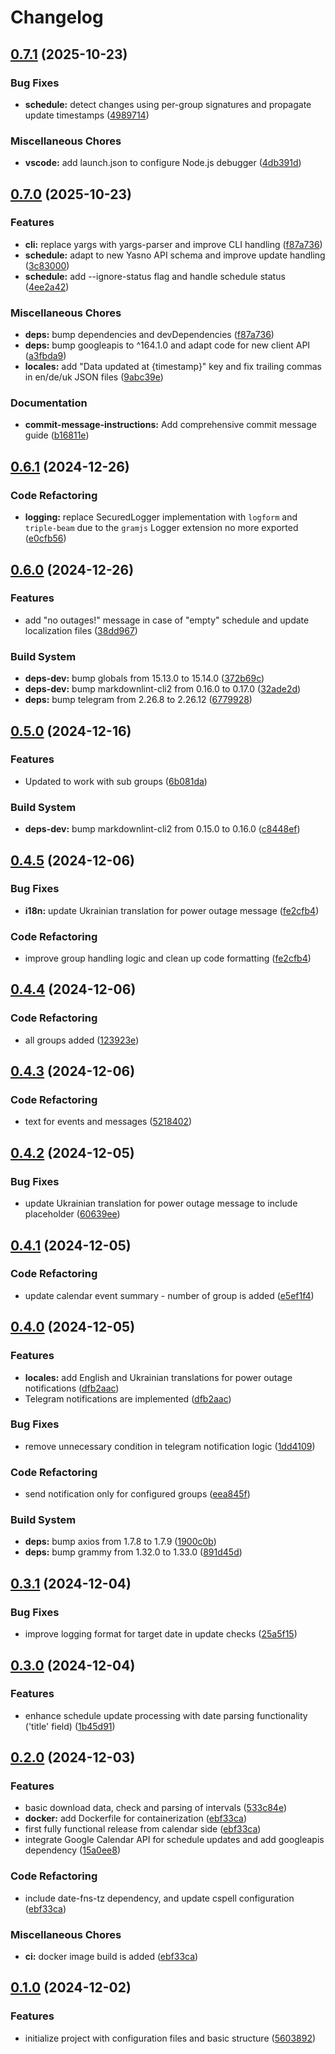 # Changelog

## [0.7.1](https://github.com/PetroVoronov/yasno-schedule-monitor/compare/v0.7.0...v0.7.1) (2025-10-23)


### Bug Fixes

* **schedule:** detect changes using per-group signatures and propagate update timestamps ([4989714](https://github.com/PetroVoronov/yasno-schedule-monitor/commit/4989714aa226f42f170957bc3fea41b95c76b135))


### Miscellaneous Chores

* **vscode:** add launch.json to configure Node.js debugger ([4db391d](https://github.com/PetroVoronov/yasno-schedule-monitor/commit/4db391dbda57478047ccec8236ed2186dd2c2bc1))

## [0.7.0](https://github.com/PetroVoronov/yasno-schedule-monitor/compare/v0.6.1...v0.7.0) (2025-10-23)

### Features

* **cli:** replace yargs with yargs-parser and improve CLI handling ([f87a736](https://github.com/PetroVoronov/yasno-schedule-monitor/commit/f87a736dc6b1b72194c08aefec309ad7ecbba38d))
* **schedule:** adapt to new Yasno API schema and improve update handling ([3c83000](https://github.com/PetroVoronov/yasno-schedule-monitor/commit/3c8300089ecb30880a9ee0258358ea549c05baf9))
* **schedule:** add --ignore-status flag and handle schedule status ([4ee2a42](https://github.com/PetroVoronov/yasno-schedule-monitor/commit/4ee2a42fcdbe65ca9bca44bb1fe82426bbc056ba))

### Miscellaneous Chores

* **deps:** bump dependencies and devDependencies ([f87a736](https://github.com/PetroVoronov/yasno-schedule-monitor/commit/f87a736dc6b1b72194c08aefec309ad7ecbba38d))
* **deps:** bump googleapis to ^164.1.0 and adapt code for new client API ([a3fbda9](https://github.com/PetroVoronov/yasno-schedule-monitor/commit/a3fbda92cff7f7d692ce5e74227eaa83005274f1))
* **locales:** add "Data updated at {timestamp}" key and fix trailing commas in en/de/uk JSON files ([9abc39e](https://github.com/PetroVoronov/yasno-schedule-monitor/commit/9abc39e221e91df34935a5c3b4243ab78b2b7899))

### Documentation

* **commit-message-instructions:** Add comprehensive commit message guide ([b16811e](https://github.com/PetroVoronov/yasno-schedule-monitor/commit/b16811e5c38f7a44f3a9e2c8f996678a7855e07e))

## [0.6.1](https://github.com/PetroVoronov/yasno-schedule-monitor/compare/v0.6.0...v0.6.1) (2024-12-26)

### Code Refactoring

* **logging:** replace SecuredLogger implementation with `logform` and `triple-beam` due to the `gramjs` Logger extension no more exported ([e0cfb56](https://github.com/PetroVoronov/yasno-schedule-monitor/commit/e0cfb5671aec3e6a98a3dc677e18df8253fa2393))

## [0.6.0](https://github.com/PetroVoronov/yasno-schedule-monitor/compare/v0.5.0...v0.6.0) (2024-12-26)

### Features

* add "no outages!" message in case of "empty" schedule and update localization files ([38dd967](https://github.com/PetroVoronov/yasno-schedule-monitor/commit/38dd967f5918257c776b33c071a628b4cd1d493f))

### Build System

* **deps-dev:** bump globals from 15.13.0 to 15.14.0 ([372b69c](https://github.com/PetroVoronov/yasno-schedule-monitor/commit/372b69ca02c847c7e34a0b039514bf93ebbf5ec5))
* **deps-dev:** bump markdownlint-cli2 from 0.16.0 to 0.17.0 ([32ade2d](https://github.com/PetroVoronov/yasno-schedule-monitor/commit/32ade2de77e7a730898439dc44a4d6158d8fec60))
* **deps:** bump telegram from 2.26.8 to 2.26.12 ([6779928](https://github.com/PetroVoronov/yasno-schedule-monitor/commit/67799283efcef345f7083a2a6bd1dd6a5b2ebe17))

## [0.5.0](https://github.com/PetroVoronov/yasno-schedule-monitor/compare/v0.4.5...v0.5.0) (2024-12-16)

### Features

* Updated to work with sub groups ([6b081da](https://github.com/PetroVoronov/yasno-schedule-monitor/commit/6b081da97687520a3fa71ff94e3bd2cd70894069))

### Build System

* **deps-dev:** bump markdownlint-cli2 from 0.15.0 to 0.16.0 ([c8448ef](https://github.com/PetroVoronov/yasno-schedule-monitor/commit/c8448ef5ef7477e4702e125b582dbd34659ac916))

## [0.4.5](https://github.com/PetroVoronov/yasno-schedule-monitor/compare/v0.4.4...v0.4.5) (2024-12-06)

### Bug Fixes

* **i18n:** update Ukrainian translation for power outage message ([fe2cfb4](https://github.com/PetroVoronov/yasno-schedule-monitor/commit/fe2cfb4a75902960d57f860b72889fff1375fe08))

### Code Refactoring

* improve group handling logic and clean up code formatting ([fe2cfb4](https://github.com/PetroVoronov/yasno-schedule-monitor/commit/fe2cfb4a75902960d57f860b72889fff1375fe08))

## [0.4.4](https://github.com/PetroVoronov/yasno-schedule-monitor/compare/v0.4.3...v0.4.4) (2024-12-06)

### Code Refactoring

* all groups added ([123923e](https://github.com/PetroVoronov/yasno-schedule-monitor/commit/123923e15832a9c1484480335465ab6a554e3459))

## [0.4.3](https://github.com/PetroVoronov/yasno-schedule-monitor/compare/v0.4.2...v0.4.3) (2024-12-06)

### Code Refactoring

* text for events and messages ([5218402](https://github.com/PetroVoronov/yasno-schedule-monitor/commit/5218402dc136f095cf94b7b4b0897ebf31c79a4d))

## [0.4.2](https://github.com/PetroVoronov/yasno-schedule-monitor/compare/v0.4.1...v0.4.2) (2024-12-05)

### Bug Fixes

* update Ukrainian translation for power outage message to include placeholder ([60639ee](https://github.com/PetroVoronov/yasno-schedule-monitor/commit/60639eecb93683c9beeeed9133b4f72a821f339e))

## [0.4.1](https://github.com/PetroVoronov/yasno-schedule-monitor/compare/v0.4.0...v0.4.1) (2024-12-05)

### Code Refactoring

* update calendar event summary - number of group is added ([e5ef1f4](https://github.com/PetroVoronov/yasno-schedule-monitor/commit/e5ef1f49a0d674f4e809ee94906d84e691aeb074))

## [0.4.0](https://github.com/PetroVoronov/yasno-schedule-monitor/compare/v0.3.1...v0.4.0) (2024-12-05)

### Features

* **locales:** add English and Ukrainian translations for power outage notifications ([dfb2aac](https://github.com/PetroVoronov/yasno-schedule-monitor/commit/dfb2aac2a3ed9759fca1327699d8df29e9a3a725))
* Telegram notifications are implemented ([dfb2aac](https://github.com/PetroVoronov/yasno-schedule-monitor/commit/dfb2aac2a3ed9759fca1327699d8df29e9a3a725))

### Bug Fixes

* remove unnecessary condition in telegram notification logic ([1dd4109](https://github.com/PetroVoronov/yasno-schedule-monitor/commit/1dd4109cde0e6fa06d96c3367bdceadc9027aad3))

### Code Refactoring

* send notification only for configured groups ([eea845f](https://github.com/PetroVoronov/yasno-schedule-monitor/commit/eea845f38a898f4c633e72d8d63086563a26b1e5))

### Build System

* **deps:** bump axios from 1.7.8 to 1.7.9 ([1900c0b](https://github.com/PetroVoronov/yasno-schedule-monitor/commit/1900c0babcb2d3f8987441770e93b826403a9946))
* **deps:** bump grammy from 1.32.0 to 1.33.0 ([891d45d](https://github.com/PetroVoronov/yasno-schedule-monitor/commit/891d45d55aa5641c2e74e062ce81bcc85a7f2165))

## [0.3.1](https://github.com/PetroVoronov/yasno-schedule-monitor/compare/v0.3.0...v0.3.1) (2024-12-04)

### Bug Fixes

* improve logging format for target date in update checks ([25a5f15](https://github.com/PetroVoronov/yasno-schedule-monitor/commit/25a5f1548c19cac3b10a2159199af6f1f6f7a243))

## [0.3.0](https://github.com/PetroVoronov/yasno-schedule-monitor/compare/v0.2.0...v0.3.0) (2024-12-04)

### Features

* enhance schedule update processing with date parsing functionality ('title' field) ([1b45d91](https://github.com/PetroVoronov/yasno-schedule-monitor/commit/1b45d91a7d828450ab6922850ab1807b1d21393e))

## [0.2.0](https://github.com/PetroVoronov/yasno-schedule-monitor/compare/v0.1.0...v0.2.0) (2024-12-03)

### Features

* basic download data, check and parsing of intervals ([533c84e](https://github.com/PetroVoronov/yasno-schedule-monitor/commit/533c84ed27824fbd348af0998ac7ce662ddff612))
* **docker:** add Dockerfile for containerization ([ebf33ca](https://github.com/PetroVoronov/yasno-schedule-monitor/commit/ebf33cad5192abd264f9f240e5ceb0277f47715e))
* first fully functional release from calendar side ([ebf33ca](https://github.com/PetroVoronov/yasno-schedule-monitor/commit/ebf33cad5192abd264f9f240e5ceb0277f47715e))
* integrate Google Calendar API for schedule updates and add googleapis dependency ([15a0ee8](https://github.com/PetroVoronov/yasno-schedule-monitor/commit/15a0ee819fcffdee37bc147ed582ba3cc963b401))

### Code Refactoring

* include date-fns-tz dependency, and update cspell configuration ([ebf33ca](https://github.com/PetroVoronov/yasno-schedule-monitor/commit/ebf33cad5192abd264f9f240e5ceb0277f47715e))

### Miscellaneous Chores

* **ci:** docker image build is added ([ebf33ca](https://github.com/PetroVoronov/yasno-schedule-monitor/commit/ebf33cad5192abd264f9f240e5ceb0277f47715e))

## [0.1.0](https://github.com/PetroVoronov/yasno-schedule-monitor/compare/v0.0.1...v0.1.0) (2024-12-02)

### Features

* initialize project with configuration files and basic structure ([5603892](https://github.com/PetroVoronov/yasno-schedule-monitor/commit/5603892bad64d49fa7374e49b9059bcf548dfcf8))
